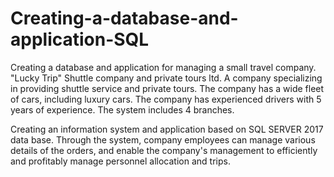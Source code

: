 # Creating-a-database-and-application-SQL
Creating a database and application for managing a small travel company. "Lucky Trip" Shuttle company and private tours ltd.
A company specializing in providing shuttle service and private tours. The company has a wide fleet of cars, including luxury cars. The company has experienced drivers with 5 years of experience. The system includes 4 branches.

Creating an information system and application based on SQL SERVER 2017 data base.
Through the system, company employees can manage various details of the orders, and enable the company's management to efficiently and profitably manage personnel allocation and trips.
